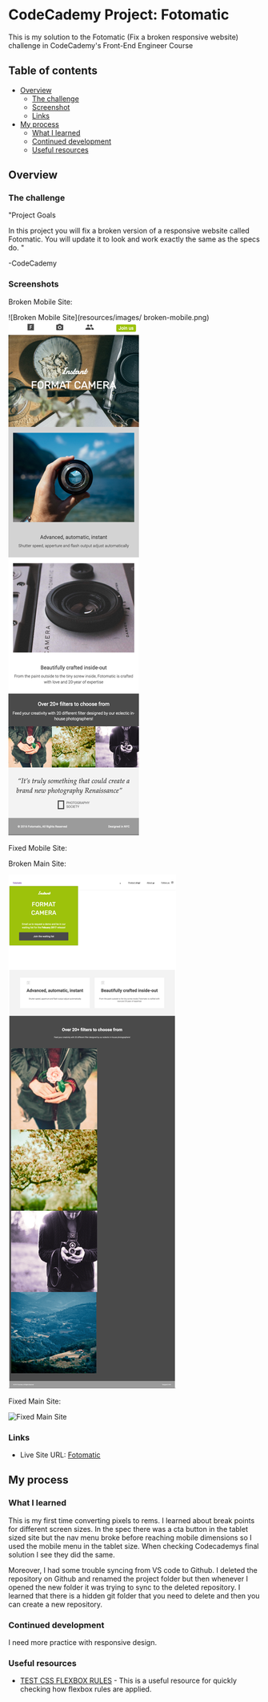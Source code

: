# CodeCademy Project: Fotomatic

This is my solution to the Fotomatic (Fix a broken responsive website) challenge in CodeCademy's Front-End Engineer Course

## Table of contents

- [Overview](#overview)
  - [The challenge](#the-challenge)
  - [Screenshot](#screenshot)
  - [Links](#links)
- [My process](#my-process)
  - [What I learned](#what-i-learned)
  - [Continued development](#continued-development)
  - [Useful resources](#useful-resources)

## Overview

### The challenge

"Project Goals

In this project you will fix a broken version of a responsive website called Fotomatic. You will update it to look and work exactly the same as the specs do. "

-CodeCademy

### Screenshots

Broken Mobile Site:

![Broken Mobile Site](resources/images/ broken-mobile.png) ![Fixed Mobile Site](resources/images/finished-mobile.png)

Fixed Mobile Site:



Broken Main Site:

![Broken Main Site](resources/images/main-broken.png)

Fixed Main Site:

![Fixed Main Site](resources/images/finished-full-page.png)

### Links

- Live Site URL: [Fotomatic](https://andyferrie.github.io/Fotomatic/)

## My process

### What I learned

This is my first time converting pixels to rems. I learned about break points for different screen sizes. In the spec there was a cta button in the tablet sized site but the nav menu broke before reaching mobile dimensions so I used the mobile menu in the tablet size. When checking Codecademys final solution I see they did the same.

Moreover, I had some trouble syncing from VS code to Github. I deleted the repository on Github and renamed the project folder but then whenever I opened the new folder it was trying to sync to the deleted repository. I learned that there is a hidden git folder that you need to delete and then you can create a new repository.

### Continued development

I need more practice with responsive design.

### Useful resources

- [TEST CSS FLEXBOX RULES](https://flexbox.help/) - This is a useful resource for quickly checking how flexbox rules are applied.
